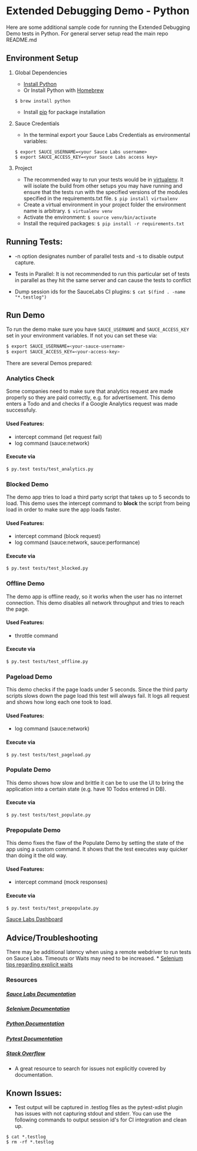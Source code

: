 Extended Debugging Demo - Python
=======================

Here are some additional sample code for running the Extended Debugging Demo tests in Python.  For general server setup read the main repo README.md

## Environment Setup

1. Global Dependencies
    * [Install Python](https://www.python.org/downloads/)
    * Or Install Python with [Homebrew](http://brew.sh/)
    ```
    $ brew install python
    ```
    * Install [pip](https://pip.pypa.io/en/stable/installing/) for package installation

2. Sauce Credentials
    * In the terminal export your Sauce Labs Credentials as environmental variables:
    ```
    $ export SAUCE_USERNAME=<your Sauce Labs username>
	$ export SAUCE_ACCESS_KEY=<your Sauce Labs access key>
    ```
3. Project
	* The recommended way to run your tests would be in [virtualenv](https://virtualenv.readthedocs.org/en/latest/). It will isolate the build from other setups you may have running and ensure that the tests run with the specified versions of the modules specified in the requirements.txt file.
	```$ pip install virtualenv```
	* Create a virtual environment in your project folder the environment name is arbitrary.
	```$ virtualenv venv```
	* Activate the environment:
	```$ source venv/bin/activate```
	* Install the required packages:
	```$ pip install -r requirements.txt```

## Running Tests:

* -n option designates number of parallel tests and -s to disable output capture.

*  Tests in Parallel:
    It is not recommended to run this particular set of tests in parallel as they hit the same server and can cause the tests to conflict

* Dump session ids for the SauceLabs CI plugins:
    ```$ cat $(find . -name "*.testlog")```


## Run Demo

To run the demo make sure you have `SAUCE_USERNAME` and `SAUCE_ACCESS_KEY` set in your environment variables. If not you can set these via:

```sh
$ export SAUCE_USERNAME=<your-sauce-username>
$ export SAUCE_ACCESS_KEY=<your-access-key>
```

There are several Demos prepared:

### Analytics Check

Some companies need to make sure that analytics request are made properly so they are paid correctly, e.g. for advertisement. This demo enters a Todo and and checks if a Google Analytics request was made successfuly.

#### Used Features:
- intercept command (let request fail)
- log command (sauce:network)

#### Execute via
```sh
$ py.test tests/test_analytics.py
```

### Blocked Demo

The demo app tries to load a third party script that takes up to 5 seconds to load. This demo uses the intercept command to __block__ the script from being load in order to make sure the app loads faster.

#### Used Features:
- intercept command (block request)
- log command (sauce:network, sauce:performance)

#### Execute via
```sh
$ py.test tests/test_blocked.py
```

### Offline Demo

The demo app is offline ready, so it works when the user has no internet connection. This demo disables all network throughput and tries to reach the page.

#### Used Features:
- throttle command

#### Execute via
```sh
$ py.test tests/test_offline.py
```

### Pageload Demo

This demo checks if the page loads under 5 seconds. Since the third party scripts slows down the page load this test will always fail. It logs all request and shows how long each one took to load.

#### Used Features:
- log command (sauce:network)

#### Execute via
```sh
$ py.test tests/test_pageload.py
```

### Populate Demo

This demo shows how slow and brittle it can be to use the UI to bring the application into a certain state (e.g. have 10 Todos entered in DB).

#### Execute via
```sh
$ py.test tests/test_populate.py
```

### Prepopulate Demo

This demo fixes the flaw of the Populate Demo by setting the state of the app using a custom command. It shows that the test executes way quicker than doing it the old way.

#### Used Features:
- intercept command (mock responses)

#### Execute via
```sh
$ py.test tests/test_prepopulate.py
```

[Sauce Labs Dashboard](https://saucelabs.com/beta/dashboard/)

## Advice/Troubleshooting

There may be additional latency when using a remote webdriver to run tests on Sauce Labs. Timeouts or Waits may need to be increased.
    * [Selenium tips regarding explicit waits](https://wiki.saucelabs.com/display/DOCS/Best+Practice%3A+Use+Explicit+Waits)

### Resources
##### [Sauce Labs Documentation](https://wiki.saucelabs.com/)

##### [Selenium Documentation](http://www.seleniumhq.org/docs/)

##### [Python Documentation](https://docs.python.org/2.7/)

##### [Pytest Documentation](http://pytest.org/latest/contents.html)

##### [Stack Overflow](http://stackoverflow.com/)
* A great resource to search for issues not explicitly covered by documentation.

## Known Issues:
* Test output will be captured in .testlog files as the pytest-xdist plugin has issues with not capturing stdout and stderr. You can use the following commands to output session id's for CI integration and clean up.
```
$ cat *.testlog
$ rm -rf *.testlog
```
